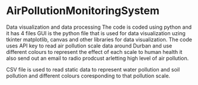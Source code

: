 # AirPollutionMonitoringSystem
Data visualization and data processing
The code is coded using python and it has 4 files
GUI is the python file that is used for data visualization uzing tkinter
matplotlib, canvas and other libraries for data visualization.
The code uses API key to read air pollution scale data around Durban 
and use different colours to represent the effect of each scale to human health
it also send out an email to radio prodcust arletting high level of air pollution.

CSV file is used to read static data to represent water pollution and soil pollution
and different colours coresponding to that pollution scale.

